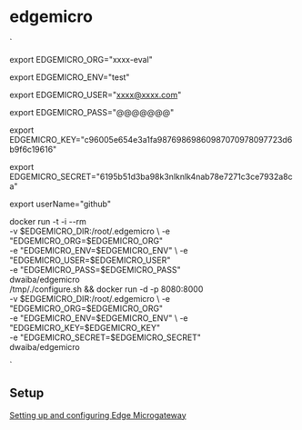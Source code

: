 # edgemicro
`

export EDGEMICRO_ORG="xxxx-eval"

export EDGEMICRO_ENV="test"

export EDGEMICRO_USER="xxxx@xxxx.com"

export EDGEMICRO_PASS="@@@@@@@"

export EDGEMICRO_KEY="c96005e654e3a1fa98769869860987070978097723d6b9f6c19616"

export EDGEMICRO_SECRET="6195b51d3ba98k3nlknlk4nab78e7271c3ce7932a8ca"

export userName="github"

docker run -t -i --rm \
  -v $EDGEMICRO_DIR:/root/.edgemicro \
  -e "EDGEMICRO_ORG=$EDGEMICRO_ORG" \
  -e "EDGEMICRO_ENV=$EDGEMICRO_ENV" \
  -e "EDGEMICRO_USER=$EDGEMICRO_USER" \
  -e "EDGEMICRO_PASS=$EDGEMICRO_PASS" \
  dwaiba/edgemicro \
  /tmp/./configure.sh && docker run -d -p 8080:8000 \
  -v $EDGEMICRO_DIR:/root/.edgemicro \
  -e "EDGEMICRO_ORG=$EDGEMICRO_ORG" \
  -e "EDGEMICRO_ENV=$EDGEMICRO_ENV" \
  -e "EDGEMICRO_KEY=$EDGEMICRO_KEY" \
  -e "EDGEMICRO_SECRET=$EDGEMICRO_SECRET" \
  dwaiba/edgemicro
  
`

## Setup
[Setting up and configuring Edge Microgateway](https://docs.apigee.com/api-platform/microgateway/2.5.x/setting-and-configuring-edge-microgateway#Cloud%20config)

